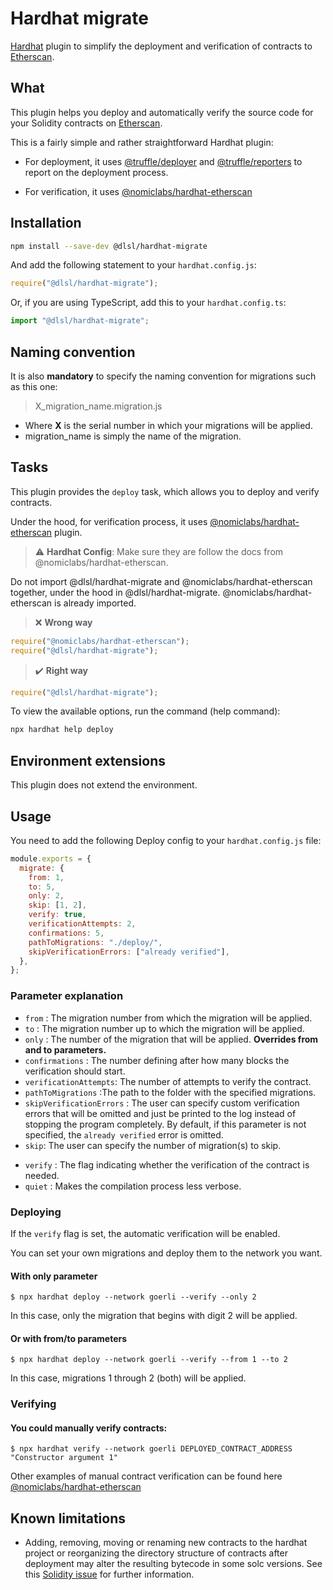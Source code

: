 [//]: # ([![npm]&#40;https://img.shields.io/npm/v/@dlsl/hardhat-deploy.svg&#41;]&#40;https://www.npmjs.com/package/@dlsl/hardhat-deploy&#41; [![hardhat]&#40;https://hardhat.org/buidler-plugin-badge.svg?1&#41;]&#40;https://hardhat.org&#41;)

# Hardhat migrate

[Hardhat](https://hardhat.org) plugin to simplify the deployment and verification of contracts 
to [Etherscan](https://etherscan.io).

## What

This plugin helps you deploy and automatically verify the source code for your Solidity contracts on [Etherscan](https://etherscan.io).

This is a fairly simple and rather straightforward Hardhat plugin:

- For deployment, it uses [@truffle/deployer](https://www.npmjs.com/package/@truffle/deployer) and 
[@truffle/reporters](https://www.npmjs.com/package/@truffle/reporters) to report on the deployment process.

- For verification, it uses [@nomiclabs/hardhat-etherscan](https://www.npmjs.com/package/@nomiclabs/hardhat-etherscan)

## Installation

```bash
npm install --save-dev @dlsl/hardhat-migrate
```

And add the following statement to your `hardhat.config.js`:

```js
require("@dlsl/hardhat-migrate");
```

Or, if you are using TypeScript, add this to your `hardhat.config.ts`:

```ts
import "@dlsl/hardhat-migrate";
```

## Naming convention

It is also **mandatory** to specify the naming convention for migrations such as this one:
> X_migration_name.migration.js

* Where **X** is the serial number in which your migrations will be applied.
* migration_name is simply the name of the migration.

## Tasks

This plugin provides the `deploy` task, which allows you to deploy and verify contracts.

Under the hood, for verification process, it uses [@nomiclabs/hardhat-etherscan](https://www.npmjs.com/package/@nomiclabs/hardhat-etherscan) 
plugin.  

> :warning: **Hardhat Config**: Make sure they are follow the docs from @nomiclabs/hardhat-etherscan. 

Do not import @dlsl/hardhat-migrate and @nomiclabs/hardhat-etherscan together, under the hood in @dlsl/hardhat-migrate.
@nomiclabs/hardhat-etherscan is already imported.

> :x: **Wrong way**
```js
require("@nomiclabs/hardhat-etherscan");
require("@dlsl/hardhat-migrate");
```

> :heavy_check_mark: **Right way**
```js
require("@dlsl/hardhat-migrate");
```


To view the available options, run the command (help command):
```bash
npx hardhat help deploy
```

## Environment extensions

This plugin does not extend the environment.

## Usage

You need to add the following Deploy config to your `hardhat.config.js` file:

```js
module.exports = {
  migrate: {
    from: 1,
    to: 5,
    only: 2,
    skip: [1, 2],
    verify: true,
    verificationAttempts: 2,
    confirmations: 5,
    pathToMigrations: "./deploy/", 
    skipVerificationErrors: ["already verified"],
  },
};
```

### Parameter explanation

- `from` : The migration number from which the migration will be applied.
- `to` : The migration number up to which the migration will be applied.
- `only` : The number of the migration that will be applied. **Overrides from and to parameters.**
- `confirmations` : The number defining after how many blocks the verification should start.
- `verificationAttempts`: The number of attempts to verify the contract.
- `pathToMigrations` :The path to the folder with the specified migrations.
- `skipVerificationErrors` : The user can specify custom verification errors that will be omitted and just be printed 
to the log instead of stopping the program completely.
By default, if this parameter is not specified, the `already verified` error is omitted.
- `skip`: The user can specify the number of migration(s) to skip. 

* `verify` : The flag indicating whether the verification of the contract is needed.
* `quiet` : Makes the compilation process less verbose.

### Deploying

If the `verify` flag is set, the automatic verification will be enabled.

You can set your own migrations and deploy them to the network you want.

#### With only parameter
```console
$ npx hardhat deploy --network goerli --verify --only 2
```
In this case, only the migration that begins with digit 2 will be applied.

#### Or with from/to parameters
```console
$ npx hardhat deploy --network goerli --verify --from 1 --to 2
```
In this case, migrations 1 through 2 (both) will be applied.

### Verifying

#### You could manually verify contracts:
```console
$ npx hardhat verify --network goerli DEPLOYED_CONTRACT_ADDRESS "Constructor argument 1"
```

Other examples of manual contract verification can be found here [@nomiclabs/hardhat-etherscan](https://www.npmjs.com/package/@nomiclabs/hardhat-etherscan)

[//]: # ()
[//]: # (## How it works)

## Known limitations

- Adding, removing, moving or renaming new contracts to the hardhat project or reorganizing the directory structure of contracts after deployment may alter the resulting bytecode in some solc versions. See this [Solidity issue](https://github.com/ethereum/solidity/issues/9573) for further information.
